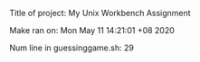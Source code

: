 Title of project: My Unix Workbench Assignment

Make ran on:  Mon May 11 14:21:01 +08 2020 

Num line in guessinggame.sh:  29
